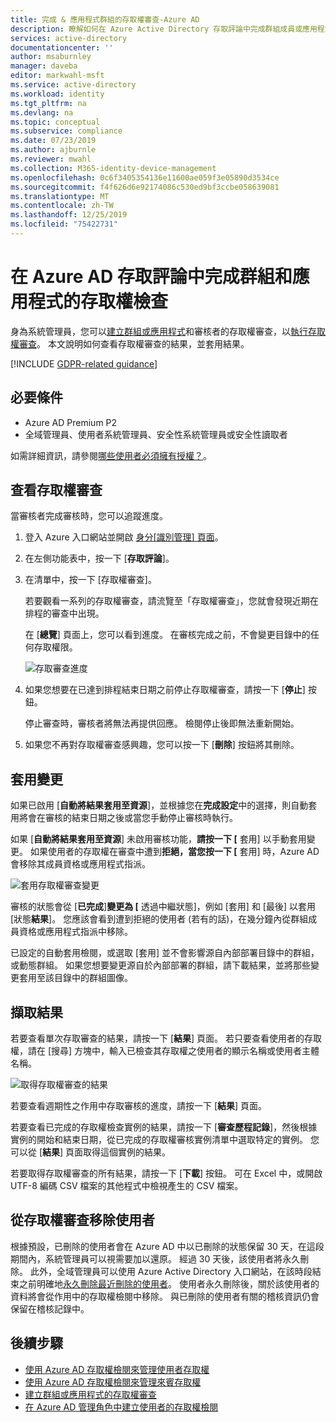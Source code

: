 ```yaml
---
title: 完成 & 應用程式群組的存取權審查-Azure AD
description: 瞭解如何在 Azure Active Directory 存取評論中完成群組成員或應用程式存取的存取權審查。
services: active-directory
documentationcenter: ''
author: msaburnley
manager: daveba
editor: markwahl-msft
ms.service: active-directory
ms.workload: identity
ms.tgt_pltfrm: na
ms.devlang: na
ms.topic: conceptual
ms.subservice: compliance
ms.date: 07/23/2019
ms.author: ajburnle
ms.reviewer: mwahl
ms.collection: M365-identity-device-management
ms.openlocfilehash: 0c6f3405354136e11600ae059f3e05890d3534ce
ms.sourcegitcommit: f4f626d6e92174086c530ed9bf3ccbe058639081
ms.translationtype: MT
ms.contentlocale: zh-TW
ms.lasthandoff: 12/25/2019
ms.locfileid: "75422731"
---
```

# <a name="complete-an-access-review-of-groups-and-applications-in-azure-ad-access-reviews"></a>在 Azure AD 存取評論中完成群組和應用程式的存取權檢查

身為系統管理員，您可以[建立群組或應用程式](create-access-review.md)和審核者的存取權審查，以[執行存取權審查](perform-access-review.md)。 本文說明如何查看存取權審查的結果，並套用結果。

[!INCLUDE [GDPR-related guidance](../../../includes/gdpr-intro-sentence.md)]

## <a name="prerequisites"></a>必要條件

- Azure AD Premium P2
- 全域管理員、使用者系統管理員、安全性系統管理員或安全性讀取者

如需詳細資訊，請參閱[哪些使用者必須擁有授權？](access-reviews-overview.md#which-users-must-have-licenses)。

## <a name="view-an-access-review"></a>查看存取權審查

當審核者完成審核時，您可以追蹤進度。

1. 登入 Azure 入口網站並開啟 [身分[識別管理] 頁面](https://portal.azure.com/#blade/Microsoft_AAD_ERM/DashboardBlade/)。

1. 在左側功能表中，按一下 [**存取評論**]。

1. 在清單中，按一下 [存取權審查]。

    若要觀看一系列的存取權審查，請流覽至「存取權審查」，您就會發現近期在排程的審查中出現。

    在 [**總覽**] 頁面上，您可以看到進度。 在審核完成之前，不會變更目錄中的任何存取權限。

    ![存取審查進度](./media/complete-access-review/overview-progress.png)

1. 如果您想要在已達到排程結束日期之前停止存取權審查，請按一下 [**停止**] 按鈕。

    停止審查時，審核者將無法再提供回應。 檢閱停止後即無法重新開始。

1. 如果您不再對存取權審查感興趣，您可以按一下 [**刪除**] 按鈕將其刪除。

## <a name="apply-the-changes"></a>套用變更

如果已啟用 [**自動將結果套用至資源**]，並根據您在**完成設定**中的選擇，則自動套用將會在審核的結束日期之後或當您手動停止審核時執行。

如果 [**自動將結果套用至資源**] 未啟用審核功能，**請按一下 [** 套用] 以手動套用變更。 如果使用者的存取權在審查中遭到**拒絕，當您按一下 [** 套用] 時，Azure AD 會移除其成員資格或應用程式指派。

![套用存取權審查變更](./media/complete-access-review/apply-changes.png)

審核的狀態會從 [**已完成**]**變更為 [** 透過中繼狀態]，例如 [套用] 和 [最後] 以套用 [狀態**結果**]。 您應該會看到遭到拒絕的使用者 (若有的話)，在幾分鐘內從群組成員資格或應用程式指派中移除。

已設定的自動套用檢閱，或選取 [套用] 並不會影響源自內部部署目錄中的群組，或動態群組。 如果您想要變更源自於內部部署的群組，請下載結果，並將那些變更套用至該目錄中的群組圖像。

## <a name="retrieve-the-results"></a>擷取結果

若要查看單次存取審查的結果，請按一下 [**結果**] 頁面。 若只要查看使用者的存取權，請在 [搜尋] 方塊中，輸入已檢查其存取權之使用者的顯示名稱或使用者主體名稱。

![取得存取權審查的結果](./media/complete-access-review/retrieve-results.png)

若要查看週期性之作用中存取審核的進度，請按一下 [**結果**] 頁面。

若要查看已完成的存取權檢查實例的結果，請按一下 [**審查歷程記錄**]，然後根據實例的開始和結束日期，從已完成的存取權審核實例清單中選取特定的實例。 您可以從 [**結果**] 頁面取得這個實例的結果。

若要取得存取權審查的所有結果，請按一下 [**下載**] 按鈕。 可在 Excel 中，或開啟 UTF-8 編碼 CSV 檔案的其他程式中檢視產生的 CSV 檔案。

## <a name="remove-users-from-an-access-review"></a>從存取權審查移除使用者

 根據預設，已刪除的使用者會在 Azure AD 中以已刪除的狀態保留 30 天，在這段期間內，系統管理員可以視需要加以還原。  經過 30 天後，該使用者將永久刪除。  此外，全域管理員可以使用 Azure Active Directory 入口網站，在該時段結束之前明確地[永久刪除最近刪除的使用者](../fundamentals/active-directory-users-restore.md)。  使用者永久刪除後，關於該使用者的資料將會從作用中的存取權檢閱中移除。  與已刪除的使用者有關的稽核資訊仍會保留在稽核記錄中。

## <a name="next-steps"></a>後續步驟

- [使用 Azure AD 存取權檢閱來管理使用者存取權](manage-user-access-with-access-reviews.md)
- [使用 Azure AD 存取權檢閱來管理來賓存取權](manage-guest-access-with-access-reviews.md)
- [建立群組或應用程式的存取權審查](create-access-review.md)
- [在 Azure AD 管理角色中建立使用者的存取權檢閱](../privileged-identity-management/pim-how-to-start-security-review.md)
